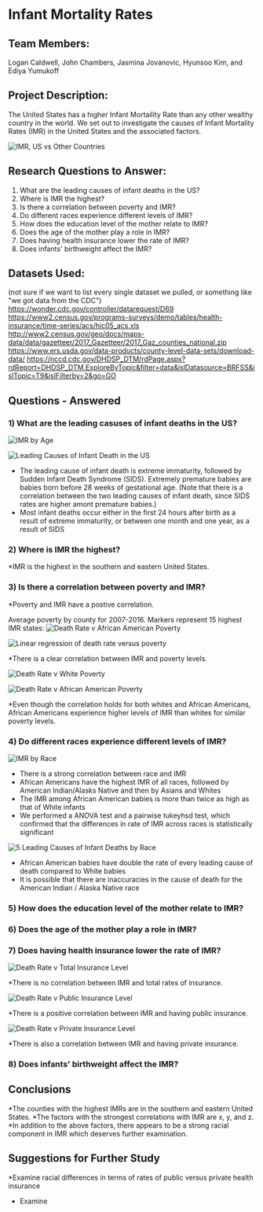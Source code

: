 # Infant Mortality Rates



## Team Members:

Logan Caldwell, John Chambers, Jasmina Jovanovic, Hyunsoo Kim, and Ediya Yumukoff

## Project Description:

The United States has a higher Infant Mortaility Rate than any other wealthy country in the world. We set out to investigate the causes of Infant Mortality Rates (IMR) in the United States and the associated factors. 

![IMR, US vs Other Countries](Images/imr_by_country.png)

## Research Questions to Answer:

1) What are the leading causes of infant deaths in the US?
2) Where is IMR the highest?
3) Is there a correlation between poverty and IMR?
4) Do different races experience different levels of IMR?
5) How does the education level of the mother relate to IMR?
6) Does the age of the mother play a role in IMR?
7) Does having health insurance lower the rate of IMR?
8) Does infants' birthweight affect the IMR?

## Datasets Used:

(not sure if we want to list every single dataset we pulled, or something like "we got data from the CDC")
https://wonder.cdc.gov/controller/datarequest/D69
https://www2.census.gov/programs-surveys/demo/tables/health-insurance/time-series/acs/hic05_acs.xls
http://www2.census.gov/geo/docs/maps-data/data/gazetteer/2017_Gazetteer/2017_Gaz_counties_national.zip
https://www.ers.usda.gov/data-products/county-level-data-sets/download-data/
https://nccd.cdc.gov/DHDSP_DTM/rdPage.aspx?rdReport=DHDSP_DTM.ExploreByTopic&filter=data&islDatasource=BRFSS&islTopic=T9&islFilterby=2&go=GO



## Questions - Answered

### 1) What are the leading casuses of infant deaths in the US?

![IMR by Age](https://github.com/jasminajovanovic/IMR/blob/master/Images/IMR%20vs%20age.png)


![Leading Causes of Infant Death in the US](Images/Leading%20Causes%20of%20Infant%20Mortality.png)

- The leading cause of infant death is extreme immaturity, followed by Sudden Infant Death Syndrome (SIDS). Extremely premature babies are babies born before 28 weeks of gestational age. (Note that there is a correlation between the two leading causes of infant death, since SIDS rates are higher amont premature babies.)
- Most infant deaths occur either in the first 24 hours after birth as a result of extreme immaturity, or between one month and one year, as a result of SIDS 


### 2) Where is IMR the highest?

*IMR is the highest in the southern and eastern United States.


### 3) Is there a correlation between poverty and IMR?

*Poverty and IMR have a postive correlation.

Average poverty by county for 2007-2016. Markers represent 15 highest IMR states:
![Death Rate v African American Poverty](Images/heatmap_poverty_IMR.PNG)

![Linear regression of death rate versus poverty](Images/deathrateVpoverty_linregress.png)

*There is a clear correlation between IMR and poverty levels. 

![Death Rate v White Poverty](Images/DeathRate_v_PovertyRateWhites.png)

![Death Rate v African American Poverty](Images/DeathRate_v_AfricanAmericanPoverty.png)

*Even though the correlation holds for both whites and African Americans, African Americans experience higher levels of IMR than whites for similar poverty levels. 

### 4) Do different races experience different levels of IMR?

![IMR by Race](Images/Death%20Rate%20by%20Race.png)

- There is a strong correlation between race and IMR
- African Americans have the highest IMR of all races, followed by American Indian/Alasks Native and then by Asians and Whites
- The IMR among African American babies is more than twice as high as that of White infants
- We performed a ANOVA test and a pairwise tukeyhsd test, which confirmed that the differences in rate of IMR across races is statistically significant 

![5 Leading Causes of Infant Deaths by Race](Images/Leading%20Causes%20of%20IMR%20by%20Race.png)


- African American babies have double the rate of every leading cause of death compared to White babies
- It is possible that there are inaccuracies in the cause of death for the American Indian / Alaska Native race


### 5) How does the education level of the mother relate to IMR?

### 6) Does the age of the mother play a role in IMR?

### 7) Does having health insurance lower the rate of IMR?

![Death Rate v Total Insurance Level](Images/DeathRate_v_TotalInsurance.png)

*There is no correlation between IMR and total rates of insurance.

![Death Rate v Public Insurance Level](Images/DeathRate_v_PublicInsurance.png)

*There is a positive correlation between IMR and having public insurance.

![Death Rate v Private Insurance Level](Images/DeathRate_v_PrivateInsurance.png)

*There is also a correlation between IMR and having private insurance. 

### 8) Does infants' birthweight affect the IMR?


## Conclusions

*The counties with the highest IMRs are in the southern and eastern United States.
*The factors with the strongest correlations with IMR are x, y, and z.
*In addition to the above factors, there appears to be a strong racial component in IMR which deserves further examination. 

## Suggestions for Further Study

*Examine racial differences in terms of rates of public versus private health insurance
* Examine

